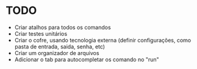 # TODO

- Criar atalhos para todos os comandos
- Criar testes unitários
- Criar o cofre, usando tecnologia externa (definir configurações, como pasta de entrada, saida, senha, etc)
- Criar um organizador de arquivos
- Adicionar o tab para autocompletar os comando no "run"
